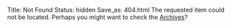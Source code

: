 Title: Not Found
Status: hidden
Save_as: 404.html
The requested item could not be located. Perhaps you might want to check
the [Archives](/archives.html)?


